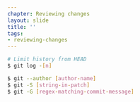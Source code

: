 ```yaml
---
chapter: Reviewing changes
layout: slide
title: ''
tags:
- reviewing-changes
---
```


```bash
# Limit history from HEAD
$ git log -[n]
```

```bash
$ git --author [author-name]
$ git -S [string-in-patch]
$ git -G [regex-matching-commit-message]
```
